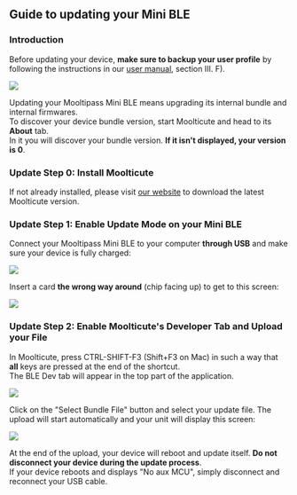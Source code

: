 ## [](#header-2)Guide to updating your Mini BLE  
   
### [](#header-3)Introduction
  
Before updating your device, **make sure to backup your user profile** by following the instructions in our [user manual](https://github.com/mooltipass/minible/raw/master/MooltipassMiniBLEUserManual.pdf), section III. F).  
  
![](https://github.com/mooltipass/minible/blob/gh-pages/images/minible_update_guide/ble_bundle_version.png?raw=true)  
  
Updating your Mooltipass Mini BLE means upgrading its internal bundle and internal firmwares.  
To discover your device bundle version, start Moolticute and head to its **About** tab.  
In it you will discover your bundle version. **If it isn't displayed, your version is 0**.  
  
### [](#header-3)Update Step 0: Install Moolticute
If not already installed, please visit [our website](https://www.themooltipass.com/setup/) to download the latest Moolticute version.
  
  
### [](#header-3)Update Step 1: Enable Update Mode on your Mini BLE
Connect your Mooltipass Mini BLE to your computer **through USB** and make sure your device is fully charged:  
  
![](https://github.com/mooltipass/minible/blob/gh-pages/images/rf_debug_guide/welcome_screen.png?raw=true)  
  
Insert a card **the wrong way around** (chip facing up) to get to this screen:  
  
![](https://github.com/mooltipass/minible/blob/gh-pages/images/rf_debug_guide/invalid.png?raw=true)  
  
    
### [](#header-3)Update Step 2: Enable Moolticute's Developer Tab and Upload your File

In Moolticute, press CTRL-SHIFT-F3 (Shift+F3 on Mac) in such a way that **all** keys are pressed at the end of the shortcut.  
The BLE Dev tab will appear in the top part of the application.  
  
![](https://github.com/mooltipass/minible/blob/master/wiki/images/minible_update_guide/ble_dev_tab_upload_flash_new.png?raw=true)  

Click on the "Select Bundle File" button and select your update file. The upload will start automatically and your unit will display this screen:    
  
![](https://github.com/mooltipass/minible/blob/gh-pages/images/minible_update_guide/firmware_file_update.png?raw=true)  
   
At the end of the upload, your device will reboot and update itself. **Do not disconnect your device during the update process**.  
If your device reboots and displays "No aux MCU", simply disconnect and reconnect your USB cable.   
